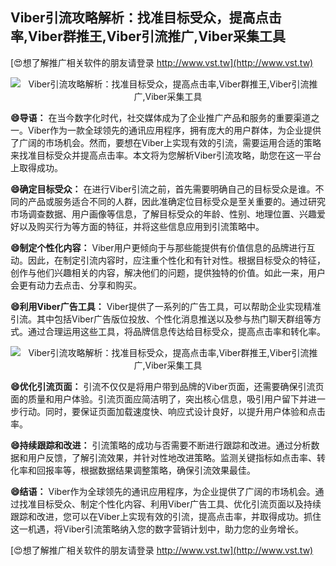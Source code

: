 ## **Viber引流攻略解析：找准目标受众，提高点击率,Viber群推王,Viber引流推广,Viber采集工具**

[😍想了解推广相关软件的朋友请登录 http://www.vst.tw](http://www.vst.tw)

 <center><img src="https://vst.tw/MP4/tuiguang/png/4.png" alt="Viber引流攻略解析：找准目标受众，提高点击率,Viber群推王,Viber引流推广,Viber采集工具"></center>

**😄导语：**
在当今数字化时代，社交媒体成为了企业推广产品和服务的重要渠道之一。Viber作为一款全球领先的通讯应用程序，拥有庞大的用户群体，为企业提供了广阔的市场机会。然而，要想在Viber上实现有效的引流，需要运用合适的策略来找准目标受众并提高点击率。本文将为您解析Viber引流攻略，助您在这一平台上取得成功。

**😄确定目标受众：**
在进行Viber引流之前，首先需要明确自己的目标受众是谁。不同的产品或服务适合不同的人群，因此准确定位目标受众是至关重要的。通过研究市场调查数据、用户画像等信息，了解目标受众的年龄、性别、地理位置、兴趣爱好以及购买行为等方面的特征，并将这些信息应用到引流策略中。

**😄制定个性化内容：**
Viber用户更倾向于与那些能提供有价值信息的品牌进行互动。因此，在制定引流内容时，应注重个性化和有针对性。根据目标受众的特征，创作与他们兴趣相关的内容，解决他们的问题，提供独特的价值。如此一来，用户会更有动力去点击、分享和购买。

**😄利用Viber广告工具：**
Viber提供了一系列的广告工具，可以帮助企业实现精准引流。其中包括Viber广告版位投放、个性化消息推送以及参与热门聊天群组等方式。通过合理运用这些工具，将品牌信息传达给目标受众，提高点击率和转化率。

 <center><img src="https://vst.tw/MP4/tuiguang/png/8.png" alt="Viber引流攻略解析：找准目标受众，提高点击率,Viber群推王,Viber引流推广,Viber采集工具"></center>

**😄优化引流页面：**
引流不仅仅是将用户带到品牌的Viber页面，还需要确保引流页面的质量和用户体验。引流页面应简洁明了，突出核心信息，吸引用户留下并进一步行动。同时，要保证页面加载速度快、响应式设计良好，以提升用户体验和点击率。

**😄持续跟踪和改进：**
引流策略的成功与否需要不断进行跟踪和改进。通过分析数据和用户反馈，了解引流效果，并针对性地改进策略。监测关键指标如点击率、转化率和回报率等，根据数据结果调整策略，确保引流效果最佳。

**😄结语：**
Viber作为全球领先的通讯应用程序，为企业提供了广阔的市场机会。通过找准目标受众、制定个性化内容、利用Viber广告工具、优化引流页面以及持续跟踪和改进，您可以在Viber上实现有效的引流，提高点击率，并取得成功。抓住这一机遇，将Viber引流策略纳入您的数字营销计划中，助力您的业务增长。

[😍想了解推广相关软件的朋友请登录 http://www.vst.tw](http://www.vst.tw)



